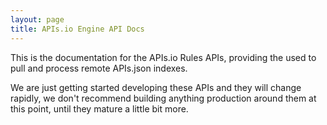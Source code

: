 ```yaml
---
layout: page
title: APIs.io Engine API Docs
---
```

This is the documentation for the APIs.io Rules APIs, providing the used to pull and process remote APIs.json indexes.

<div id="swagger-ui"></div>
<style>
    .info{
        display: none;
    }
    .scheme-container{
        padding: 0px;
        margin: 0px;
    }
</style>

We are just getting started developing these APIs and they will change rapidly, we don't recommend building anything production around them at this point, until they mature a little bit more.